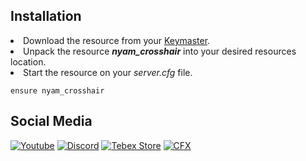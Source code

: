 ## Installation

<li>Download the resource from your <a href="https://keymaster.fivem.net">Keymaster</a>.</li>

<li>Unpack the resource <b><i>nyam_crosshair</i></b> into your desired resources location.</li>

<li>Start the resource on your <i>server.cfg</i> file.</li>

```mdx title="server.cfg"
ensure nyam_crosshair
```

## Social Media
<!-- **[Youtube](https://www.youtube.com/@n-developments)**

**[Discord](https://discord.gg/mVUgnGjXQU)**

**[Tebex Store](https://nyambura.tebex.io)**

**[CFX Profile](https://forum.cfx.re/u/Nyambura)** -->


[![Youtube](https://cdn.discordapp.com/attachments/1103694279488065709/1108792832149438545/yt.jpg 'Youtube')](https://www.youtube.com/@n-developments)
[![Discord](https://cdn.discordapp.com/attachments/1103694279488065709/1108792831486742548/discord.jpg 'Discord')](https://discord.gg/mVUgnGjXQU)
[![Tebex Store](https://cdn.discordapp.com/attachments/1103694279488065709/1108792831851626546/tebex.jpg 'Tebex Store')](https://nyambura.tebex.io)
[![CFX](https://cdn.discordapp.com/attachments/1103694279488065709/1108792831126028289/cfx.jpg 'CFX')](https://forum.cfx.re/u/Nyambura)